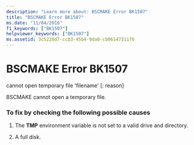 ```yaml
---
description: "Learn more about: BSCMAKE Error BK1507"
title: "BSCMAKE Error BK1507"
ms.date: "11/04/2016"
f1_keywords: ["BK1507"]
helpviewer_keywords: ["BK1507"]
ms.assetid: 3c5220d7-ccb3-45b4-9da0-cb06147311f6
---
```

# BSCMAKE Error BK1507

cannot open temporary file 'filename' [: reason]

BSCMAKE cannot open a temporary file.

### To fix by checking the following possible causes

1. The **TMP** environment variable is not set to a valid drive and directory.

1. A full disk.
